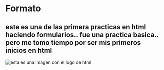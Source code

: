 # Formato
## este es una de las primera practicas en html haciendo formularios.. fue una practica basica.. pero me tomo tiempo por ser mis primeros inicios en html 
![esta es una imagen con el logo de html](ruta/a/la/html.17)